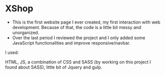 # XShop

- This is the first website page I ever created, my first interaction with web development. Because of that, the code is a little bit messy and unorganized.
- Over the last period I reviewed the project and I only added some JavaScript functionalities and improve responsive/navbar.

I used:

HTML, JS, a combination of CSS and SASS (by working on this project I found about SASS), little bit of Jquery and gulp.
